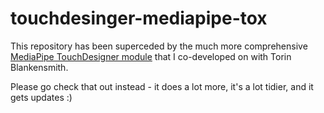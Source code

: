 # touchdesinger-mediapipe-tox
This repository has been superceded by the much more comprehensive [MediaPipe TouchDesigner module](https://github.com/torinmb/mediapipe-touchdesigner) that I co-developed on with Torin Blankensmith.

Please go check that out instead - it does a lot more, it's a lot tidier, and it gets updates :)
